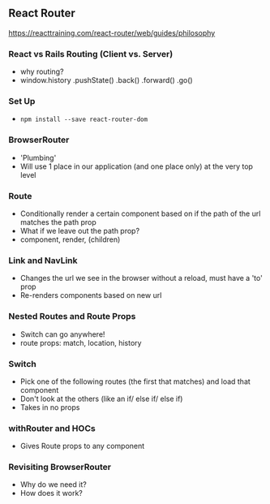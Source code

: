 ## React Router

https://reacttraining.com/react-router/web/guides/philosophy

### React vs Rails Routing (Client vs. Server)
- why routing?
- window.history .pushState() .back() .forward() .go()

### Set Up
- `npm install --save react-router-dom`

### BrowserRouter
- 'Plumbing'
- Will use 1 place in our application (and one place only) at the very top level

### Route
- Conditionally render a certain component based on if the path of the url matches the path prop
- What if we leave out the path prop?
- component, render, (children)

### Link and NavLink
- Changes the url we see in the browser without a reload, must have a 'to' prop
- Re-renders components based on new url

### Nested Routes and Route Props
- Switch can go anywhere!
- route props: match, location, history

### Switch
- Pick one of the following routes (the first that matches) and load that component
- Don't look at the others (like an if/ else if/ else if)
- Takes in no props

### withRouter and HOCs
- Gives Route props to any component

### Revisiting BrowserRouter
- Why do we need it?
- How does it work?
